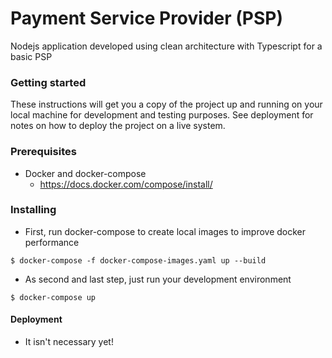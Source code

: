 # Payment Service Provider (PSP)

Nodejs application developed using clean architecture with Typescript for a basic PSP


### Getting started

These instructions will get you a copy of the project up and running on your local machine for development and testing purposes. See deployment for notes on how to deploy the project on a live system.

### Prerequisites

- Docker and docker-compose
    - https://docs.docker.com/compose/install/   

### Installing

- First, run docker-compose to create local images to improve docker performance

```
$ docker-compose -f docker-compose-images.yaml up --build
```

- As second and last step, just run your development environment

```
$ docker-compose up
```

#### Deployment

- It isn't necessary yet!